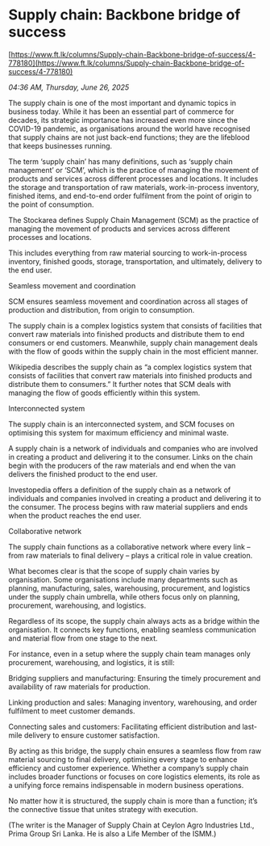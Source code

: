 # Supply chain: Backbone bridge of success

[https://www.ft.lk/columns/Supply-chain-Backbone-bridge-of-success/4-778180](https://www.ft.lk/columns/Supply-chain-Backbone-bridge-of-success/4-778180)

*04:36 AM, Thursday, June 26, 2025*

The supply chain is one of the most important and dynamic topics in business today. While it has been an essential part of commerce for decades, its strategic importance has increased even more since the COVID-19 pandemic, as organisations around the world have recognised that supply chains are not just back-end functions; they are the lifeblood that keeps businesses running.

The term ‘supply chain’ has many definitions, such as ‘supply chain management’ or ‘SCM’, which is the practice of managing the movement of products and services across different processes and locations. It includes the storage and transportation of raw materials, work-in-process inventory, finished items, and end-to-end order fulfilment from the point of origin to the point of consumption.

The Stockarea defines Supply Chain Management (SCM) as the practice of managing the movement of products and services across different processes and locations.

This includes everything from raw material sourcing to work-in-process inventory, finished goods, storage, transportation, and ultimately, delivery to the end user.

Seamless movement and coordination

SCM ensures seamless movement and coordination across all stages of production and distribution, from origin to consumption.

The supply chain is a complex logistics system that consists of facilities that convert raw materials into finished products and distribute them to end consumers or end customers. Meanwhile, supply chain management deals with the flow of goods within the supply chain in the most efficient manner.

Wikipedia describes the supply chain as “a complex logistics system that consists of facilities that convert raw materials into finished products and distribute them to consumers.” It further notes that SCM deals with managing the flow of goods efficiently within this system.

Interconnected system

The supply chain is an interconnected system, and SCM focuses on optimising this system for maximum efficiency and minimal waste.

A supply chain is a network of individuals and companies who are involved in creating a product and delivering it to the consumer. Links on the chain begin with the producers of the raw materials and end when the van delivers the finished product to the end user.

Investopedia offers a definition of the supply chain as a network of individuals and companies involved in creating a product and delivering it to the consumer. The process begins with raw material suppliers and ends when the product reaches the end user.

Collaborative network

The supply chain functions as a collaborative network where every link – from raw materials to final delivery – plays a critical role in value creation.

What becomes clear is that the scope of supply chain varies by organisation. Some organisations include many departments such as planning, manufacturing, sales, warehousing, procurement, and logistics under the supply chain umbrella, while others focus only on planning, procurement, warehousing, and logistics.

Regardless of its scope, the supply chain always acts as a bridge within the organisation. It connects key functions, enabling seamless communication and material flow from one stage to the next.

For instance, even in a setup where the supply chain team manages only procurement, warehousing, and logistics, it is still:

Bridging suppliers and manufacturing: Ensuring the timely procurement and availability of raw materials for production.

Linking production and sales: Managing inventory, warehousing, and order fulfilment to meet customer demands.

Connecting sales and customers: Facilitating efficient distribution and last-mile delivery to ensure customer satisfaction.

By acting as this bridge, the supply chain ensures a seamless flow from raw material sourcing to final delivery, optimising every stage to enhance efficiency and customer experience. Whether a company’s supply chain includes broader functions or focuses on core logistics elements, its role as a unifying force remains indispensable in modern business operations.

No matter how it is structured, the supply chain is more than a function; it’s the connective tissue that unites strategy with execution.

(The writer is the Manager of Supply Chain at Ceylon Agro Industries Ltd., Prima Group Sri Lanka. He is also a Life Member of the ISMM.)

